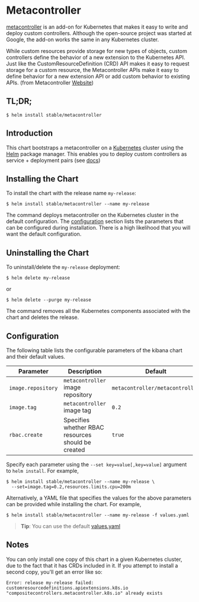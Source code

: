 # Metacontroller

[metacontroller](https://github.com/GoogleCloudPlatform/metacontroller) is an add-on for Kubernetes that makes it easy to write and deploy custom controllers. Although the open-source project was started at Google, the add-on works the same in any Kubernetes cluster.

While custom resources provide storage for new types of objects, custom controllers define the behavior of a new extension to the Kubernetes API. Just like the CustomResourceDefinition (CRD) API makes it easy to request storage for a custom resource, the Metacontroller APIs make it easy to define behavior for a new extension API or add custom behavior to existing APIs. (from Metacontroller [Website](https://metacontroller.app/))

## TL;DR;

```console
$ helm install stable/metacontroller
```

## Introduction

This chart bootstraps a metacontroller on a [Kubernetes](http://kubernetes.io) cluster using the [Helm](https://helm.sh) package manager. This enables you to deploy custom controllers as service + deployment pairs (see [docs](https://metacontroller.app/guide/create/))

## Installing the Chart

To install the chart with the release name `my-release`:

```console
$ helm install stable/metacontroller --name my-release
```

The command deploys metacontroller on the Kubernetes cluster in the default configuration. The [configuration](#configuration) section lists the parameters that can be configured during installation. There is a high likelihood that you will want the default configuration.

## Uninstalling the Chart

To uninstall/delete the `my-release` deployment:

```console
$ helm delete my-release
```
or

```console
$ helm delete --purge my-release
```

The command removes all the Kubernetes components associated with the chart and deletes the release.

## Configuration

The following table lists the configurable parameters of the kibana chart and their default values.

Parameter | Description | Default
--- | --- | ---
`image.repository` | `metacontroller` image repository  | `metacontroller/metacontroller`
`image.tag` | `metacontroller` image tag  | `0.2`
`rbac.create` | Specifies whether RBAC resources should be created | `true`

Specify each parameter using the `--set key=value[,key=value]` argument to `helm install`. For example,

```console
$ helm install stable/metacontroller --name my-release \
  --set=image.tag=0.2,resources.limits.cpu=200m
```

Alternatively, a YAML file that specifies the values for the above parameters can be provided while installing the chart. For example,

```console
$ helm install stable/metacontroller --name my-release -f values.yaml
```

> **Tip**: You can use the default [values.yaml](values.yaml)

## Notes
You can only install one copy of this chart in a given Kubernetes cluster, due to the fact that it has CRDs included in it. If you attempt to install a second copy, you'll get an error like so:

```console
Error: release my-release failed: customresourcedefinitions.apiextensions.k8s.io "compositecontrollers.metacontroller.k8s.io" already exists
```
